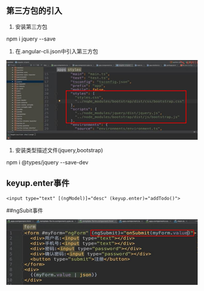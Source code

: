 ## 第三方包的引入

1. 安装第三方包

npm i jquery --save

1. 在.angular-cli.json中引入第三方包

![](/assets/360截图20171030133923815.jpg)

1. 安装类型描述文件\(jquery,bootstrap\)

npm i @types/jquery --save-dev

## 

## 

## keyup.enter事件

`<input type="text" [(ngModel)]="desc" (keyup.enter)="addTodo()">`

##ngSubit事件

![](/assets/360截图20171125155159123.jpg)








